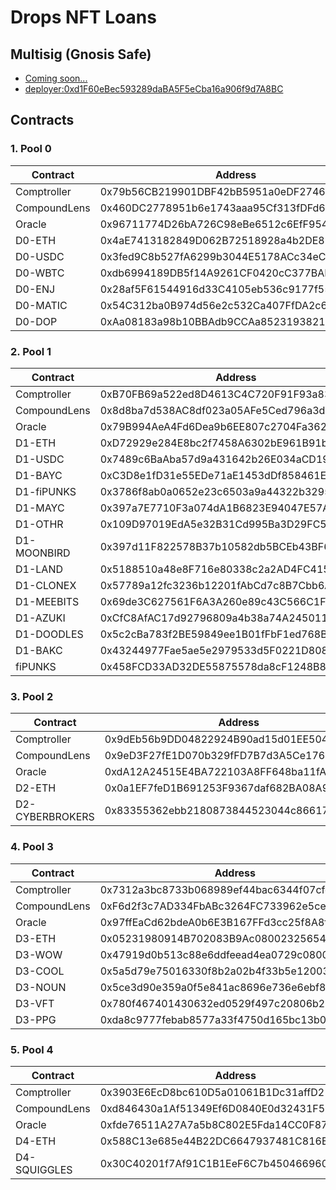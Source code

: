 # Drops NFT Loans

## Multisig (Gnosis Safe)

- [Coming soon...](https://gnosis-safe.io/app)
- [deployer:0xd1F60eBec593289daBA5F5eCba16a906f9d7A8BC](https://etherscan.io/address/0xd1f60ebec593289daba5f5ecba16a906f9d7a8bc)

## Contracts

### 1. Pool 0

| Contract     | Address                                    | Owner    |
| ------------ | ------------------------------------------ | -------- |
| Comptroller  | 0x79b56CB219901DBF42bB5951a0eDF27465F96206 | Deployer |
| CompoundLens | 0x460DC2778951b6e1743aaa95Cf313fDFd61f1ecA | ---      |
| Oracle       | 0x96711774D26bA726C98eBe6512c6EfF954a2e575 | ---      |
| D0-ETH       | 0x4aE7413182849D062B72518928a4b2DE87F0e411 | ---      |
| D0-USDC      | 0x3fed9C8b527fA6299b3044E5178ACc34eC2e25e2 | ---      |
| D0-WBTC      | 0xdb6994189DB5f14A9261CF0420cC377BADaB03bE | ---      |
| D0-ENJ       | 0x28af5F61544916d33C4105eb536c9177f5523b67 | ---      |
| D0-MATIC     | 0x54C312ba0B974d56e2c532Ca407FfDA2c6a14793 | ---      |
| D0-DOP       | 0xAa08183a98b10BBAdb9CCAa852319382120D4683 | ---      |

### 2. Pool 1

| Contract     | Address                                    | Owner    |
| ------------ | ------------------------------------------ | -------- |
| Comptroller  | 0xB70FB69a522ed8D4613C4C720F91F93a836EE2f5 | Deployer |
| CompoundLens | 0x8d8ba7d538AC8df023a05AFe5Ced796a3dc14E09 | ---      |
| Oracle       | 0x79B994AeA4Fd6Dea9b6EE807c2704Fa36219b5f6 | ---      |
| D1-ETH       | 0xD72929e284E8bc2f7458A6302bE961B91bccB339 | ---      |
| D1-USDC      | 0x7489c6BaAba57d9a431642b26E034aCD191039f7 | ---      |
| D1-BAYC      | 0xC3D8e1fD31e55EDe71aE1453dDf858461E23B59a | ---      |
| D1-fiPUNKS   | 0x3786f8ab0a0652e23c6503a9a44322b3295608fe | ---      |
| D1-MAYC      | 0x397a7E7710F3a074dA1B6823E94047E57A5db896 | ---      |
| D1-OTHR      | 0x109D97019EdA5e32B31Cd995Ba3D29FC5A3e7c97 | ---      |
| D1-MOONBIRD  | 0x397d11F822578B37b10582db5BCEb43BF6E7C85b | ---      |
| D1-LAND      | 0x5188510a48e8F716e80338c2a2AD4FC415aFC290 | ---      |
| D1-CLONEX    | 0x57789a12fc3236b12201fAbCd7c8B7Cbb6A94727 | ---      |
| D1-MEEBITS   | 0x69de3C627561F6A3A260e89c43C566C1F3c93E23 | ---      |
| D1-AZUKI     | 0xCfC8AfAC17d92796809a4b38a74A245011a96E83 | ---      |
| D1-DOODLES   | 0x5c2cBa783f2BE59849ee1B01fFbF1ed768B444e0 | ---      |
| D1-BAKC      | 0x43244977Fae5ae5e2979533d5F0221D80840Fa1A | ---      |
| fiPUNKS      | 0x458FCD33AD32DE55875578da8cF1248B8765EC95 | ---      |

### 3. Pool 2

| Contract        | Address                                    | Owner    |
| --------------- | ------------------------------------------ | -------- |
| Comptroller     | 0x9dEb56b9DD04822924B90ad15d01EE50415f8bC7 | Deployer |
| CompoundLens    | 0x9eD3F27fE1D070b329fFD7B7d3A5Ce176D845884 | ---      |
| Oracle          | 0xdA12A24515E4BA722103A8FF648ba11fAF7992E1 | ---      |
| D2-ETH          | 0x0a1EF7feD1B691253F9367daf682BA08A9D2fD9C | ---      |
| D2-CYBERBROKERS | 0x83355362ebb2180873844523044c866170f9D99C | ---      |

### 4. Pool 3

| Contract     | Address                                    | Owner    |
| ------------ | ------------------------------------------ | -------- |
| Comptroller  | 0x7312a3bc8733b068989ef44bac6344f07cfcde7f | Deployer |
| CompoundLens | 0xF6d2f3c7AD334FbABc3264FC733962e5ceA65F5A | ---      |
| Oracle       | 0x97ffEaCd62bdeA0b6E3B167FFd3cc25f8A8fc47f | ---      |
| D3-ETH       | 0x05231980914B702083B9Ac08002325654F6eb95B | ---      |
| D3-WOW       | 0x47919d0b513c88e6ddfeead4ea0729c08003daee | ---      |
| D3-COOL      | 0x5a5d79e75016330f8b2a02b4f33b5e12003a63d7 | ---      |
| D3-NOUN      | 0x5ce3d90e359a0f5e841ac8696e736e6ebf8bf2f0 | ---      |
| D3-VFT       | 0x780f467401430632ed0529f497c20806b2793dff | ---      |
| D3-PPG       | 0xda8c9777febab8577a33f4750d165bc13b07b93d | ---      |

### 5. Pool 4

| Contract     | Address                                    | Owner    |
| ------------ | ------------------------------------------ | -------- |
| Comptroller  | 0x3903E6EcD8bc610D5a01061B1Dc31affD21F81C6 | Deployer |
| CompoundLens | 0xd846430a1Af51349Ef6D0840E0d32431F564b979 | ---      |
| Oracle       | 0xfde76511A27A7a5b8C802E5Fda14CC0F879bC2C6 | ---      |
| D4-ETH       | 0x588C13e685e44B22DC6647937481C816E5FeE086 | ---      |
| D4-SQUIGGLES | 0x30C40201f7Af91C1B1EeF6C7b4504669602a82f5 | ---      |

